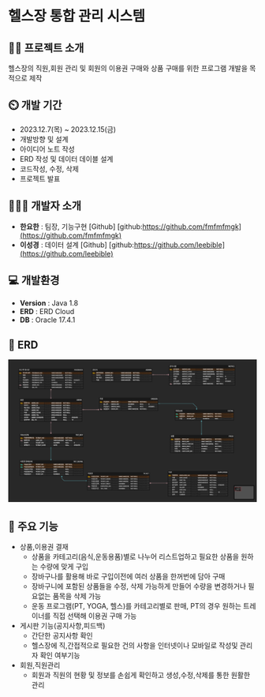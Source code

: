 # 헬스장 통합 관리 시스템

## 👨‍🏫 프로젝트 소개
헬스장의 직원,회원 관리 및 회원의 이용권 구매와 상품 구매를 위한 프로그램 개발을 목적으로 제작

## ⏲️ 개발 기간 
- 2023.12.7(목) ~ 2023.12.15(금)
- 개발방향 및 설계
- 아이디어 노트 작성
- ERD 작성 및 데이터 데이블 설계
- 코드작성, 수정, 삭제
- 프로젝트 발표

## 🧑‍🤝‍🧑 개발자 소개 
- **한요한** : 팀장, 기능구현 [Github]
[github:https://github.com/fmfmfmgk](https://github.com/fmfmfmgk)
- **이성경** : 데이터 설계 [Github]
[github:https://github.com/leebible](https://github.com/leebible)



## 💻 개발환경
- **Version** : Java 1.8
- **ERD** : ERD Cloud
- **DB** : Oracle 17.4.1

## 📝 ERD
![6조 ER다이어그램](https://github.com/fmfmfmgk/Project-1/blob/master/6%EC%A1%B0%20ER%EB%8B%A4%EC%9D%B4%EC%96%B4%EA%B7%B8%EB%9E%A8.png)

## 📌 주요 기능
- 상품,이용권 결재
  - 상품을 카테고리(음식,운동용품)별로 나누어 리스트업하고 필요한 상품을 원하는 수량에 맞게 구입 
  - 장바구나를 활용해 바로 구입이전에 여러 상품을 한꺼번에 담아 구매
  - 장바구니에 포함된 상품들을 수정, 삭제 가능하게 만들어 수량을 변경하거나 필요없는 품목을 삭제 가능
  - 운동 프로그램(PT, YOGA, 헬스)를 카테고리별로 판매, PT의 경우 원하는 트레이너를 직접 선택해 이용권 구매 가능
- 게시판 기능(공지사항,피드백)
  - 간단한 공지사항 확인
  - 헬스장에 직,간접적으로 필요한 건의 사항을 인터넷이나 모바일로 작성및 관리자 확인 여부기능
- 회원,직원관리
  - 회원과 직원의 현황 및 정보를 손쉽게 확인하고 생성,수정,삭제를 통한 원활한 관리
   
   
      

